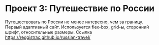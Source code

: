 # Проект 3: Путешествие по России 

Путешествовать по России не менее интересно, чем за границу. 
Первый адаптивный сайт. 
Используется flex-box, grid-ы, сторонний шрифт, относительные размеры. 
Ссылка https://reggistrac.github.io/russian-travel/
